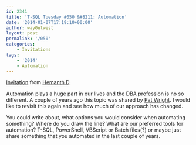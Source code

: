 ```yaml
---
id: 2341
title: 'T-SQL Tuesday #050 &#8211; Automation'
date: '2014-01-07T17:19:10+00:00'
author: way0utwest
layout: post
permalink: '/050'
categories:
    - Invitations
tags:
    - '2014'
    - Automation
---
```


[Invitation](https://sqlchow.wordpress.com/2014/01/07/t-sql-tuesday-050-automation-how-much-of-it-is-the-same/) from [Hemanth D](https://sqlchow.wordpress.com/).

Automation plays a huge part in our lives and the DBA profession is no so different. A couple of years ago this topic was shared by [Pat Wright](http://sqlasylum.wordpress.com/2011/02/01/invitation-to-t-sql-tuesday-15-automation-in-sql-server/). I would like to revisit this again and see how much of our approach has changed.

You could write about, what options you would consider when automating something? Where do you draw the line? What are our preferred tools for automation? T-SQL, PowerShell, VBScript or Batch files(?) or maybe just share something that you automated in the last couple of years.